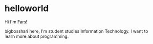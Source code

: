 # helloworld

Hi I'm Fars!

bigbosshari here, I'm student studies Information Technology.
I want to learn more about programming.
